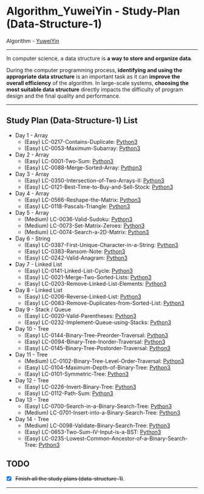 # Algorithm_YuweiYin - Study-Plan (Data-Structure-1)

Algorithm - [YuweiYin](https://github.com/YuweiYin)

---

In computer science, a data structure is **a way to store and organize data**.

During the computer programming process, **identifying and using the appropriate data structure** is an important task as it can **improve the overall efficiency** of the algorithm. In large-scale systems, **choosing the most suitable data structure** directly impacts the difficulty of program design and the final quality and performance.

---

## Study Plan (Data-Structure-1) List

- Day 1 - Array
  - (Easy) LC-0217-Contains-Duplicate: [Python3](https://github.com/YuweiYin/Algorithm_YuweiYin/blob/master/LeetCode-All-Solution/Python3/LC-0217-Contains-Duplicate.py)
  - (Easy) LC-0053-Maximum-Subarray: [Python3](https://github.com/YuweiYin/Algorithm_YuweiYin/blob/master/LeetCode-All-Solution/Python3/LC-0053-Maximum-Subarray.py)
- Day 2 - Array
  - (Easy) LC-0001-Two-Sum: [Python3](https://github.com/YuweiYin/Algorithm_YuweiYin/blob/master/LeetCode-All-Solution/Python3/LC-0001-Two-Sum.py)
  - (Easy) LC-0088-Merge-Sorted-Array: [Python3](https://github.com/YuweiYin/Algorithm_YuweiYin/blob/master/LeetCode-All-Solution/Python3/LC-0088-Merge-Sorted-Array.py)
- Day 3 - Array
  - (Easy) LC-0350-Intersection-of-Two-Arrays-II: [Python3](https://github.com/YuweiYin/Algorithm_YuweiYin/blob/master/LeetCode-All-Solution/Python3/LC-0350-Intersection-of-Two-Arrays-II.py)
  - (Easy) LC-0121-Best-Time-to-Buy-and-Sell-Stock: [Python3](https://github.com/YuweiYin/Algorithm_YuweiYin/blob/master/LeetCode-All-Solution/Python3/LC-0121-Best-Time-to-Buy-and-Sell-Stock.py)
- Day 4 - Array
  - (Easy) LC-0566-Reshape-the-Matrix: [Python3](https://github.com/YuweiYin/Algorithm_YuweiYin/blob/master/LeetCode-All-Solution/Python3/LC-0350-Intersection-of-Two-Arrays-II.py)
  - (Easy) LC-0118-Pascals-Triangle: [Python3](https://github.com/YuweiYin/Algorithm_YuweiYin/blob/master/LeetCode-All-Solution/Python3/LC-0118-Pascals-Triangle.py)
- Day 5 - Array
  - (Medium) LC-0036-Valid-Sudoku: [Python3](https://github.com/YuweiYin/Algorithm_YuweiYin/blob/master/LeetCode-All-Solution/Python3/LC-0036-Valid-Sudoku.py)
  - (Medium) LC-0073-Set-Matrix-Zeroes: [Python3](https://github.com/YuweiYin/Algorithm_YuweiYin/blob/master/LeetCode-All-Solution/Python3/LC-0073-Set-Matrix-Zeroes.py)
  - (Medium) LC-0074-Search-a-2D-Matrix: [Python3](https://github.com/YuweiYin/Algorithm_YuweiYin/blob/master/LeetCode-All-Solution/Python3/LC-0074-Search-a-2D-Matrix.py)
- Day 6 - String
  - (Easy) LC-0387-First-Unique-Character-in-a-String: [Python3](https://github.com/YuweiYin/Algorithm_YuweiYin/blob/master/LeetCode-All-Solution/Python3/LC-0387-First-Unique-Character-in-a-String.py)
  - (Easy) LC-0383-Ransom-Note: [Python3](https://github.com/YuweiYin/Algorithm_YuweiYin/blob/master/LeetCode-All-Solution/Python3/LC-0383-Ransom-Note.py)
  - (Easy) LC-0242-Valid-Anagram: [Python3](https://github.com/YuweiYin/Algorithm_YuweiYin/blob/master/LeetCode-All-Solution/Python3/LC-0242-Valid-Anagram.py)
- Day 7 - Linked List
  - (Easy) LC-0141-Linked-List-Cycle: [Python3](https://github.com/YuweiYin/Algorithm_YuweiYin/blob/master/LeetCode-All-Solution/Python3/LC-0141-Linked-List-Cycle.py)
  - (Easy) LC-0021-Merge-Two-Sorted-Lists: [Python3](https://github.com/YuweiYin/Algorithm_YuweiYin/blob/master/LeetCode-All-Solution/Python3/LC-0021-Merge-Two-Sorted-Lists.py)
  - (Easy) LC-0203-Remove-Linked-List-Elements: [Python3](https://github.com/YuweiYin/Algorithm_YuweiYin/blob/master/LeetCode-All-Solution/Python3/LC-0203-Remove-Linked-List-Elements.py)
- Day 8 - Linked List
  - (Easy) LC-0206-Reverse-Linked-List: [Python3](https://github.com/YuweiYin/Algorithm_YuweiYin/blob/master/LeetCode-All-Solution/Python3/LC-0206-Reverse-Linked-List.py)
  - (Easy) LC-0083-Remove-Duplicates-from-Sorted-List: [Python3](https://github.com/YuweiYin/Algorithm_YuweiYin/blob/master/LeetCode-All-Solution/Python3/LC-0083-Remove-Duplicates-from-Sorted-List.py)
- Day 9 - Stack / Queue
  - (Easy) LC-0020-Valid-Parentheses: [Python3](https://github.com/YuweiYin/Algorithm_YuweiYin/blob/master/LeetCode-All-Solution/Python3/LC-0020-Valid-Parentheses.py)
  - (Easy) LC-0232-Implement-Queue-using-Stacks: [Python3](https://github.com/YuweiYin/Algorithm_YuweiYin/blob/master/LeetCode-All-Solution/Python3/LC-0232-Implement-Queue-using-Stacks.py)
- Day 10 - Tree
  - (Easy) LC-0144-Binary-Tree-Preorder-Traversal: [Python3](https://github.com/YuweiYin/Algorithm_YuweiYin/blob/master/LeetCode-All-Solution/Python3/LC-0144-Binary-Tree-Preorder-Traversal.py)
  - (Easy) LC-0094-Binary-Tree-Inorder-Traversal: [Python3](https://github.com/YuweiYin/Algorithm_YuweiYin/blob/master/LeetCode-All-Solution/Python3/LC-0094-Binary-Tree-Inorder-Traversal.py)
  - (Easy) LC-0145-Binary-Tree-Postorder-Traversal: [Python3](https://github.com/YuweiYin/Algorithm_YuweiYin/blob/master/LeetCode-All-Solution/Python3/LC-0145-Binary-Tree-Postorder-Traversal.py)
- Day 11 - Tree
  - (Medium) LC-0102-Binary-Tree-Level-Order-Traversal: [Python3](https://github.com/YuweiYin/Algorithm_YuweiYin/blob/master/LeetCode-All-Solution/Python3/LC-0102-Binary-Tree-Level-Order-Traversal.py)
  - (Easy) LC-0104-Maximum-Depth-of-Binary-Tree: [Python3](https://github.com/YuweiYin/Algorithm_YuweiYin/blob/master/LeetCode-All-Solution/Python3/LC-0104-Maximum-Depth-of-Binary-Tree.py)
  - (Easy) LC-0101-Symmetric-Tree: [Python3](https://github.com/YuweiYin/Algorithm_YuweiYin/blob/master/LeetCode-All-Solution/Python3/LC-0101-Symmetric-Tree.py)
- Day 12 - Tree
  - (Easy) LC-0226-Invert-Binary-Tree: [Python3](https://github.com/YuweiYin/Algorithm_YuweiYin/blob/master/LeetCode-All-Solution/Python3/LC-0226-Invert-Binary-Tree.py)
  - (Easy) LC-0112-Path-Sum: [Python3](https://github.com/YuweiYin/Algorithm_YuweiYin/blob/master/LeetCode-All-Solution/Python3/LC-0112-Path-Sum.py)
- Day 13 - Tree
  - (Easy) LC-0700-Search-in-a-Binary-Search-Tree: [Python3](https://github.com/YuweiYin/Algorithm_YuweiYin/blob/master/LeetCode-All-Solution/Python3/LC-0700-Search-in-a-Binary-Search-Tree.py)
  - (Medium) LC-0701-Insert-into-a-Binary-Search-Tree: [Python3](https://github.com/YuweiYin/Algorithm_YuweiYin/blob/master/LeetCode-All-Solution/Python3/LC-0701-Insert-into-a-Binary-Search-Tree.py)
- Day 14 - Tree
  - (Medium) LC-0098-Validate-Binary-Search-Tree: [Python3](https://github.com/YuweiYin/Algorithm_YuweiYin/blob/master/LeetCode-All-Solution/Python3/LC-0098-Validate-Binary-Search-Tree.py)
  - (Easy) LC-0653-Two-Sum-IV-Input-is-a-BST: [Python3](https://github.com/YuweiYin/Algorithm_YuweiYin/blob/master/LeetCode-All-Solution/Python3/LC-0653-Two-Sum-IV-Input-is-a-BST.py)
  - (Easy) LC-0235-Lowest-Common-Ancestor-of-a-Binary-Search-Tree: [Python3](https://github.com/YuweiYin/Algorithm_YuweiYin/blob/master/LeetCode-All-Solution/Python3/LC-0235-Lowest-Common-Ancestor-of-a-Binary-Search-Tree.py)

## TODO

- [x] <s>Finish all the study plans (data-structure-1)</s>.

---
